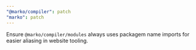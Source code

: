 ```yaml
---
"@marko/compiler": patch
"marko": patch
---
```


Ensure `@marko/compiler/modules` always uses packagem name imports for easier aliasing in website tooling.
